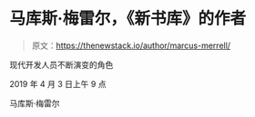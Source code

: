 # 马库斯·梅雷尔，《新书库》的作者

> 原文：<https://thenewstack.io/author/marcus-merrell/>

现代开发人员不断演变的角色

2019 年 4 月 3 日上午 9 点

马库斯·梅雷尔